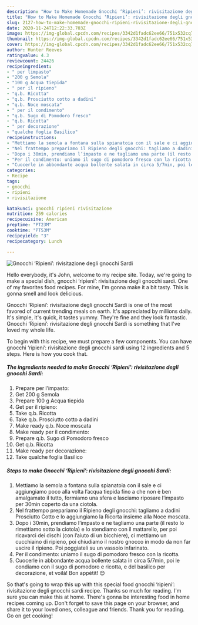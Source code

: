 ```yaml
---
description: "How to Make Homemade Gnocchi ‘Ripieni’: rivisitazione degli gnocchi Sardi"
title: "How to Make Homemade Gnocchi ‘Ripieni’: rivisitazione degli gnocchi Sardi"
slug: 2127-how-to-make-homemade-gnocchi-ripieni-rivisitazione-degli-gnocchi-sardi
date: 2020-11-24T12:22:33.703Z
image: https://img-global.cpcdn.com/recipes/3342d1fadc62ee66/751x532cq70/gnocchi-ripieni-rivisitazione-degli-gnocchi-sardi-recipe-main-photo.jpg
thumbnail: https://img-global.cpcdn.com/recipes/3342d1fadc62ee66/751x532cq70/gnocchi-ripieni-rivisitazione-degli-gnocchi-sardi-recipe-main-photo.jpg
cover: https://img-global.cpcdn.com/recipes/3342d1fadc62ee66/751x532cq70/gnocchi-ripieni-rivisitazione-degli-gnocchi-sardi-recipe-main-photo.jpg
author: Hunter Reeves
ratingvalue: 4.3
reviewcount: 24426
recipeingredient:
- " per limpasto"
- "200 g Semola"
- "100 g Acqua tiepida"
- " per il ripieno"
- "q.b. Ricotta"
- "q.b. Prosciutto cotto a dadini"
- "q.b. Noce moscata"
- " per il condimento"
- "q.b. Sugo di Pomodoro fresco"
- "q.b. Ricotta"
- " per decorazione"
- "qualche foglia Basilico"
recipeinstructions:
- "Mettiamo la semola a fontana sulla spianatoia con il sale e ci aggiungiamo poco alla volta l’acqua tiepida fino a che non è ben amalgamato il tutto, formiamo una sfera e lasciamo riposare l’impasto per 30min coperto da una ciotola."
- "Nel frattempo prepariamo il Ripieno degli gnocchi: tagliamo a dadini Prosciutto Cotto e lo aggiungiamo la Ricorta insieme alla Noce moscata."
- "Dopo i 30min, prendiamo l’impasto e ne tagliamo una parte (il resto lo rimettiamo sotto la ciotola) e lo stendiamo con il mattarello, per poi ricavarci dei dischi (con l’aiuto di un bicchiere), ci mettiamo un cucchiaino di ripieno, poi chiudiamo il nostro gnocco in modo da non far uscire il ripieno. Poi poggiateli su un vassoio infarinato."
- "Per il condimento: uniamo il sugo di pomodoro fresco con la ricotta."
- "Cuocerle in abbondante acqua bollente salata in circa 5/7min, poi le condiamo con il sugo di pomodoro e ricotta, e del basilico per decorazione, et voilà! Bon appétit! 😊"
categories:
- Recipe
tags:
- gnocchi
- ripieni
- rivisitazione

katakunci: gnocchi ripieni rivisitazione 
nutrition: 259 calories
recipecuisine: American
preptime: "PT23M"
cooktime: "PT53M"
recipeyield: "3"
recipecategory: Lunch

---
```



![Gnocchi ‘Ripieni’: rivisitazione degli gnocchi Sardi](https://img-global.cpcdn.com/recipes/3342d1fadc62ee66/751x532cq70/gnocchi-ripieni-rivisitazione-degli-gnocchi-sardi-recipe-main-photo.jpg)

Hello everybody, it's John, welcome to my recipe site. Today, we're going to make a special dish, gnocchi ‘ripieni’: rivisitazione degli gnocchi sardi. One of my favorites food recipes. For mine, I'm gonna make it a bit tasty. This is gonna smell and look delicious.



Gnocchi ‘Ripieni’: rivisitazione degli gnocchi Sardi is one of the most favored of current trending meals on earth. It's appreciated by millions daily. It's simple, it's quick, it tastes yummy. They're fine and they look fantastic. Gnocchi ‘Ripieni’: rivisitazione degli gnocchi Sardi is something that I've loved my whole life.


To begin with this recipe, we must prepare a few components. You can have gnocchi ‘ripieni’: rivisitazione degli gnocchi sardi using 12 ingredients and 5 steps. Here is how you cook that.

<!--inarticleads1-->

##### The ingredients needed to make Gnocchi ‘Ripieni’: rivisitazione degli gnocchi Sardi:

1. Prepare  per l’impasto:
1. Get 200 g Semola
1. Prepare 100 g Acqua tiepida
1. Get  per il ripieno:
1. Take q.b. Ricotta
1. Take q.b. Prosciutto cotto a dadini
1. Make ready q.b. Noce moscata
1. Make ready  per il condimento:
1. Prepare q.b. Sugo di Pomodoro fresco
1. Get q.b. Ricotta
1. Make ready  per decorazione:
1. Take qualche foglia Basilico




<!--inarticleads2-->

##### Steps to make Gnocchi ‘Ripieni’: rivisitazione degli gnocchi Sardi:

1. Mettiamo la semola a fontana sulla spianatoia con il sale e ci aggiungiamo poco alla volta l’acqua tiepida fino a che non è ben amalgamato il tutto, formiamo una sfera e lasciamo riposare l’impasto per 30min coperto da una ciotola.
1. Nel frattempo prepariamo il Ripieno degli gnocchi: tagliamo a dadini Prosciutto Cotto e lo aggiungiamo la Ricorta insieme alla Noce moscata.
1. Dopo i 30min, prendiamo l’impasto e ne tagliamo una parte (il resto lo rimettiamo sotto la ciotola) e lo stendiamo con il mattarello, per poi ricavarci dei dischi (con l’aiuto di un bicchiere), ci mettiamo un cucchiaino di ripieno, poi chiudiamo il nostro gnocco in modo da non far uscire il ripieno. Poi poggiateli su un vassoio infarinato.
1. Per il condimento: uniamo il sugo di pomodoro fresco con la ricotta.
1. Cuocerle in abbondante acqua bollente salata in circa 5/7min, poi le condiamo con il sugo di pomodoro e ricotta, e del basilico per decorazione, et voilà! Bon appétit! 😊




So that's going to wrap this up with this special food gnocchi ‘ripieni’: rivisitazione degli gnocchi sardi recipe. Thanks so much for reading. I'm sure you can make this at home. There's gonna be interesting food in home recipes coming up. Don't forget to save this page on your browser, and share it to your loved ones, colleague and friends. Thank you for reading. Go on get cooking!
